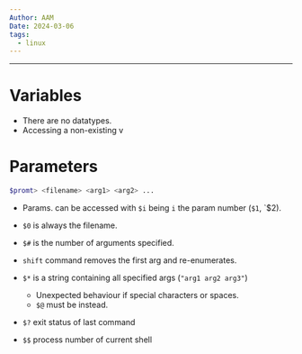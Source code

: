 ```yaml
---
Author: AAM
Date: 2024-03-06
tags:
  - linux
---
```

---

# Variables
- There are no datatypes.
- Accessing a non-existing v
# Parameters
```bash
$promt> <filename> <arg1> <arg2> ...
```

- Params. can be accessed with `$i` being `i` the param number (`$1`, `$2).
- `$0` is always the filename.
- `$#` is the number of arguments specified.
- `shift` command removes the first arg and re-enumerates.
- `$*` is a string containing all specified args (`"arg1 arg2 arg3"`)
	- Unexpected behaviour if special characters or spaces.
	- `$@` must be instead.



- `$?` exit status of last command
- `$$` process number of current shell
